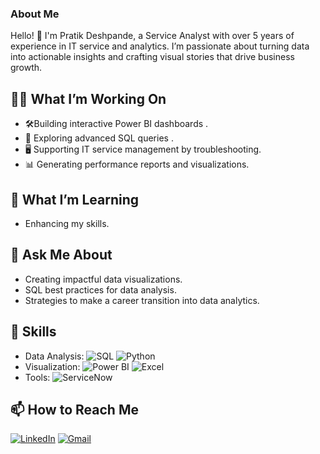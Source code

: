 ### About Me

Hello! 👋 I'm Pratik Deshpande, a Service Analyst with over 5 years of experience in IT service and analytics. I’m passionate about turning data into actionable insights and crafting visual stories that drive business growth.

## 👨‍💻 What I’m Working On
- 🛠️Building interactive Power BI dashboards .
- 📝 Exploring advanced SQL queries .
- 🖥️ Supporting IT service management by troubleshooting.
- 📊 Generating performance reports and visualizations.
  
## 🌱 What I’m Learning
- Enhancing my skills.

## 💬 Ask Me About
- Creating impactful data visualizations.
- SQL best practices for data analysis.
- Strategies to make a career transition into data analytics.

## 🚀 Skills
- Data Analysis:
   ![SQL](https://img.shields.io/badge/SQL-4479A1?style=for-the-badge&logo=postgresql&logoColor=white)
   ![Python](https://img.shields.io/badge/Python-3776AB?style=for-the-badge&logo=python&logoColor=white)
- Visualization:
  ![Power BI](https://img.shields.io/badge/Power%20BI-F2C811?style=for-the-badge&logo=power%20bi&logoColor=black)
  ![Excel](https://img.shields.io/badge/Excel-217346?style=for-the-badge&logo=microsoft-excel&logoColor=white)
- Tools:
  ![ServiceNow](https://img.shields.io/badge/ServiceNow-0C4E8A?style=for-the-badge&logo=servicenow&logoColor=white)

## 📫 How to Reach Me
[![LinkedIn](https://img.shields.io/badge/LinkedIn-0A66C2?style=for-the-badge&logo=linkedin&logoColor=white)](https://www.linkedin.com/in/pratikdeshpande) 
[![Gmail](https://img.shields.io/badge/Gmail-D14836?style=for-the-badge&logo=gmail&logoColor=white)](mailto:your-email@example.com)


